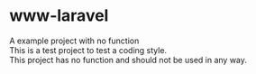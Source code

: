 # www-laravel
A example project with no function\
This is a test project to test a coding style.\
This project has no function and should not be used in any way.

